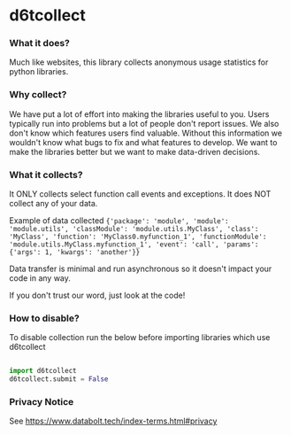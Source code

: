 # d6tcollect

### What it does?

Much like websites, this library collects anonymous usage statistics for python libraries.

### Why collect?

We have put a lot of effort into making the libraries useful to you. Users typically run into problems but a lot of people don't report issues. We also don't know which features users find valuable. Without this information we wouldn't know what bugs to fix and what features to develop. We want to make the libraries better but we want to make data-driven decisions.

### What it collects?

It ONLY collects select function call events and exceptions. It does NOT collect any of your data.

Example of data collected `{'package': 'module', 'module': 'module.utils', 'classModule': 'module.utils.MyClass', 'class': 'MyClass', 'function': 'MyClass0.myfunction_1', 'functionModule': 'module.utils.MyClass.myfunction_1', 'event': 'call', 'params': {'args': 1, 'kwargs': 'another'}}`

Data transfer is minimal and run asynchronous so it doesn't impact your code in any way.

If you don't trust our word, just look at the code!

### How to disable?

To disable collection run the below before importing libraries which use d6tcollect

```python

import d6tcollect
d6tcollect.submit = False
```

### Privacy Notice

See https://www.databolt.tech/index-terms.html#privacy

